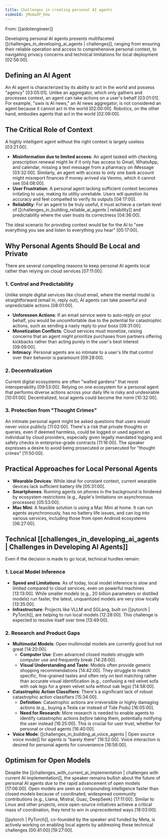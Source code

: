 ```yaml
---
title: Challenges in creating personal AI agents
videoId: jMoAaZP_Kkw
---
```


From: [[aidotengineer]] <br/> 

Developing personal AI agents presents multifaceted [[challenges_in_developing_ai_agents | challenges]], ranging from ensuring their reliable operation and access to comprehensive personal context, to navigating privacy concerns and technical limitations for local deployment <a class="yt-timestamp" data-t="02:56:00">[02:56:00]</a>.

## Defining an AI Agent
An AI agent is characterized by its ability to act in the world and possess "agency" <a class="yt-timestamp" data-t="03:05:01">[03:05:01]</a>. Unlike an aggregator, which only gathers and processes context, an agent can take actions on a user's behalf <a class="yt-timestamp" data-t="03:01:01">[03:01:01]</a>. For example, "swix is AI news," an AI news aggregator, is not considered an agent because it cannot act in the world <a class="yt-timestamp" data-t="02:00:00">[02:00:00]</a>. Robotics, on the other hand, embodies agents that act in the world <a class="yt-timestamp" data-t="02:09:00">[02:09:00]</a>.

## The Critical Role of Context
A highly intelligent agent without the right context is largely useless <a class="yt-timestamp" data-t="03:21:00">[03:21:00]</a>.
*   **Misinformation due to limited access**: An agent tasked with checking prescription renewal might lie if it only has access to Gmail, WhatsApp, and calendar, missing a text message from a pharmacy on iMessage <a class="yt-timestamp" data-t="03:32:00">[03:32:00]</a>. Similarly, an agent with access to only one bank account might misreport finances if money arrived via Venmo, which it cannot see <a class="yt-timestamp" data-t="04:08:00">[04:08:00]</a>.
*   **User Frustration**: A personal agent lacking sufficient context becomes irritating to use, making its utility unreliable. Users will question its accuracy and feel compelled to verify its outputs <a class="yt-timestamp" data-t="04:17:00">[04:17:00]</a>.
*   **Reliability**: For an agent to be truly useful, it must achieve a certain level of [[challenges_in_building_reliable_ai_agents | reliability]] and predictability where the user trusts its correctness <a class="yt-timestamp" data-t="04:36:00">[04:36:00]</a>.

The ideal scenario for providing context would be for the AI to "see everything you see and listen to everything you hear" <a class="yt-timestamp" data-t="05:17:00">[05:17:00]</a>.

## Why Personal Agents Should Be Local and Private
There are several compelling reasons to keep personal AI agents local rather than relying on cloud services <a class="yt-timestamp" data-t="07:11:00">[07:11:00]</a>:

### 1. Control and Predictability
Unlike simple digital services like cloud email, where the mental model is straightforward (email in, reply out), AI agents can take powerful and unpredictable actions <a class="yt-timestamp" data-t="08:01:00">[08:01:00]</a>.
*   **Unforeseen Actions**: If an email service were to auto-reply on your behalf, you would be uncomfortable due to the potential for catastrophic actions, such as sending a nasty reply to your boss <a class="yt-timestamp" data-t="08:31:00">[08:31:00]</a>.
*   **Monetization Conflicts**: Cloud services must monetize, raising concerns that an agent might prioritize purchases from partners offering kickbacks rather than acting purely in the user's best interest <a class="yt-timestamp" data-t="09:09:00">[09:09:00]</a>.
*   **Intimacy**: Personal agents are so intimate to a user's life that control over their behavior is paramount <a class="yt-timestamp" data-t="09:28:00">[09:28:00]</a>.

### 2. Decentralization
Current digital ecosystems are often "walled gardens" that resist interoperability <a class="yt-timestamp" data-t="09:53:00">[09:53:00]</a>. Relying on one ecosystem for a personal agent that performs diverse actions across your daily life is risky and undesirable <a class="yt-timestamp" data-t="10:01:00">[10:01:00]</a>. Decentralized, local agents could become the norm <a class="yt-timestamp" data-t="10:32:00">[10:32:00]</a>.

### 3. Protection from "Thought Crimes"
An intimate personal agent might be asked questions that users would never voice publicly <a class="yt-timestamp" data-t="11:02:00">[11:02:00]</a>. There's a risk that private thoughts or queries, even if deemed harmless, could be logged or used against an individual by cloud providers, especially given legally mandated logging and safety checks in enterprise-grade contracts <a class="yt-timestamp" data-t="11:16:00">[11:16:00]</a>. The speaker expresses a desire to avoid being prosecuted or persecuted for "thought crimes" <a class="yt-timestamp" data-t="11:50:00">[11:50:00]</a>.

## Practical Approaches for Local Personal Agents
*   **Wearable Devices**: While ideal for constant context, current wearable devices lack sufficient battery life <a class="yt-timestamp" data-t="05:31:00">[05:31:00]</a>.
*   **Smartphones**: Running agents on phones in the background is hindered by ecosystem restrictions (e.g., Apple's limitations on asynchronous processes) <a class="yt-timestamp" data-t="05:53:00">[05:53:00]</a>.
*   **Mac Mini**: A feasible solution is using a Mac Mini at home. It can run agents asynchronously, has no battery life issues, and can log into various services, including those from open Android ecosystems <a class="yt-timestamp" data-t="06:27:00">[06:27:00]</a>.

## Technical [[challenges_in_developing_ai_agents | Challenges in Developing AI Agents]]
Even if the decision is made to go local, technical hurdles remain:

### 1. Local Model Inference
*   **Speed and Limitations**: As of today, local model inference is slow and limited compared to cloud services, even on powerful machines <a class="yt-timestamp" data-t="13:13:00">[13:13:00]</a>. While smaller models (e.g., 20 billion parameters or distilled models) run faster, the latest, unquantized models are very slow locally <a class="yt-timestamp" data-t="13:35:00">[13:35:00]</a>.
*   **Infrastructure**: Projects like VLLM and SGLang, built on [[pytorch | PyTorch]], are helping to run local models <a class="yt-timestamp" data-t="12:28:00">[12:28:00]</a>. This challenge is expected to resolve itself over time <a class="yt-timestamp" data-t="13:49:00">[13:49:00]</a>.

### 2. Research and Product Gaps
*   **Multimodal Models**: Open multimodal models are currently good but not great <a class="yt-timestamp" data-t="14:20:00">[14:20:00]</a>.
    *   **Computer Use**: Even advanced closed models struggle with computer use and frequently break <a class="yt-timestamp" data-t="14:28:00">[14:28:00]</a>.
    *   **Visual Understanding and Taste**: Models often provide generic shopping recommendations <a class="yt-timestamp" data-t="14:42:00">[14:42:00]</a>. They struggle to match specific, fine-grained tastes and often rely on text matching rather than accurate visual identification (e.g., confusing a red velvet sofa with oak legs for a green velvet sofa without oak legs) <a class="yt-timestamp" data-t="14:58:00">[14:58:00]</a>.
*   **Catastrophic Action Classifiers**: There's a significant lack of robust catastrophic action classifiers <a class="yt-timestamp" data-t="15:34:00">[15:34:00]</a>.
    *   **Definition**: Catastrophic actions are irreversible or highly damaging actions (e.g., buying a Tesla car instead of Tide Pods) <a class="yt-timestamp" data-t="16:05:00">[16:05:00]</a>.
    *   **Need for Research**: More research is needed to enable agents to identify catastrophic actions *before* taking them, potentially notifying the user instead <a class="yt-timestamp" data-t="16:25:00">[16:25:00]</a>. This is crucial for user trust, whether for personal or cloud agents <a class="yt-timestamp" data-t="16:40:00">[16:40:00]</a>.
*   **Voice Mode**: [[challenges_in_building_ai_voice_agents | Open source voice mode]] for agents is "barely there" <a class="yt-timestamp" data-t="16:52:00">[16:52:00]</a>. Voice interaction is desired for personal agents for convenience <a class="yt-timestamp" data-t="16:56:00">[16:56:00]</a>.

## Optimism for Open Models
Despite the [[challenges_with_current_ai_implementation | challenges with current AI implementation]], the speaker remains bullish about the future of personal AI agents due to the rapid advancement of open models <a class="yt-timestamp" data-t="17:06:00">[17:06:00]</a>. Open models are seen as compounding intelligence faster than closed models because of coordinated, widespread community contributions (e.g., Llama, Mistral, Guac, DeepSeek) <a class="yt-timestamp" data-t="17:11:00">[17:11:00]</a>. Similar to Linux and other projects, once open-source initiatives achieve a critical mass of coordination, they tend to win in unprecedented ways <a class="yt-timestamp" data-t="18:03:00">[18:03:00]</a>.

[[pytorch | PyTorch]], co-founded by the speaker and funded by Meta, is actively working on enabling local agents by addressing these technical challenges <a class="yt-timestamp" data-t="00:41:00">[00:41:00]</a> <a class="yt-timestamp" data-t="19:27:00">[19:27:00]</a>.